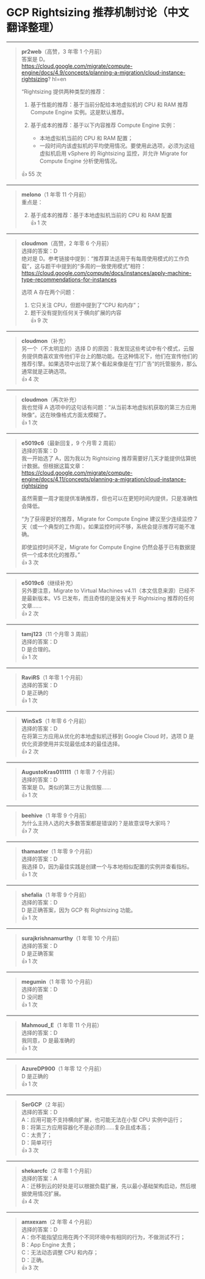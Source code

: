 # GCP Rightsizing 推荐机制讨论（中文翻译整理）

---

> **pr2web**（高赞，3 年零 1 个月前）  
> 答案是 D。  
> https://cloud.google.com/migrate/compute-engine/docs/4.9/concepts/planning-a-migration/cloud-instance-rightsizing?      hl=en  
>
> “Rightsizing 提供两种类型的推荐：
>
> 1. 基于性能的推荐：基于当前分配给本地虚拟机的 CPU 和 RAM 推荐 Compute Engine 实例。这是默认推荐。
>
> 2. 基于成本的推荐：基于以下内容推荐 Compute Engine 实例：
>    - 本地虚拟机当前的 CPU 和 RAM 配置；
>    - 一段时间内该虚拟机的平均使用情况。要使用此选项，必须为这组虚拟机启用 vSphere 的 Rightsizing 监控，并允许 Migrate for Compute Engine 分析使用情况。
> 
> 👍 55 次

---

> **melono**（1 年零 11 个月前）  
> 重点是：  
>
> 2. 基于成本的推荐：基于本地虚拟机当前的 CPU 和 RAM 配置  
> 👍 1 次

---

> **cloudmon**（高赞，2 年零 6 个月前）  
> 选择的答案：D  
> 绝对是 D。参考链接中提到：“推荐算法适用于有每周使用模式的工作负载”，这与题干中提到的“多周的一致使用模式”相符：  
> https://cloud.google.com/compute/docs/instances/apply-machine-type-recommendations-for-instances  
>
> 选项 A 存在两个问题：
> 1. 它只关注 CPU，但题中提到了“CPU 和内存”；
> 2. 题干没有提到任何关于横向扩展的内容  
> 👍 9 次

---

> **cloudmon**（补充）  
> 另一个（不太明显的）选择 D 的原因：我发现这些考试中有个模式，云服务提供商喜欢宣传他们平台上的酷功能。在这种情况下，他们在宣传他们的推荐引擎。如果选项中出现了某个看起来像是在“打广告”的托管服务，那么通常就是正确选项。  
> 👍 4 次

---

> **cloudmon**（再次补充）  
> 我也觉得 A 选项中的这句话有问题：“从当前本地虚拟机获取的第三方应用映像”。这在映像格式方面太模糊了。  
> 👍 1 次

---

> **e5019c6**（最新回复，9 个月零 2 周前）  
> 选择的答案：D  
> 我一开始选了 A，因为我以为 Rightsizing 推荐需要好几天才能提供估算统计数据。但根据这篇文章：  
> https://cloud.google.com/migrate/compute-engine/docs/4.11/concepts/planning-a-migration/cloud-instance-rightsizing  
>
> 虽然需要一周才能提供准确推荐，但也可以在更短时间内提供，只是准确性会降低。  
>
> “为了获得更好的推荐，Migrate for Compute Engine 建议至少连续监控 7 天（或一个典型的工作周）。如果监控时间不够，系统会提示推荐可能不准确。
>
> 即使监控时间不足，Migrate for Compute Engine 仍然会基于已有数据提供一个成本优化的推荐。”  
> 👍 3 次

---

> **e5019c6**（继续补充）  
> 另外要注意，Migrate to Virtual Machines v4.11（本文信息来源）已经不是最新版本。V5 已发布，而且奇怪的是没有关于 Rightsizing 推荐的任何文章……  
> 👍 2 次

---

> **tamj123**（11 个月零 3 周前）  
> 选择的答案：D  
> D 是合理的。  
> 👍 1 次

---

> **RaviRS**（1 年零 1 个月前）  
> 选择的答案：D  
> D 是正确的  
> 👍 1 次

---

> **WinSxS**（1 年零 6 个月前）  
> 选择的答案：D  
> 在将第三方应用从优化的本地虚拟机迁移到 Google Cloud 时，选项 D 是优化资源使用并实现最低成本的最佳选择。  
> 👍 2 次

---

> **AugustoKras011111**（1 年零 7 个月前）  
> 选择的答案：D  
> 答案是 D。类似的第三方让我信服……  
> 👍 1 次

---

> **beehive**（1 年零 9 个月前）  
> 为什么主持人选的大多数答案都是错误的？是故意误导大家吗？  
> 👍 7 次

---

> **thamaster**（1 年零 9 个月前）  
> 选择的答案：D  
> 我选择 D，因为最佳实践是创建一个与本地相似配置的实例并查看指标。  
> 👍 1 次

---

> **shefalia**（1 年零 9 个月前）  
> 选择的答案：D  
> D 是正确答案，因为 GCP 有 Rightsizing 功能。  
> 👍 1 次

---

> **surajkrishnamurthy**（1 年零 10 个月前）  
> 选择的答案：D  
> D 是正确答案  
> 👍 1 次

---

> **megumin**（1 年零 10 个月前）  
> 选择的答案：D  
> D 没问题  
> 👍 1 次

---

> **Mahmoud_E**（1 年零 11 个月前）  
> 选择的答案：D  
> 我同意，D 是最准确的  
> 👍 1 次

---

> **AzureDP900**（1 年零 12 个月前）  
> D 是正确的  
> 👍 1 次

---

> **SerGCP**（2 年前）  
> 选择的答案：D  
> A：应用可能不支持横向扩展，也可能无法在小型 CPU 实例中运行；  
> B：将第三方应用容器化不是必须的……复杂且成本高；  
> C：太贵了；  
> D：简单可行  
> 👍 3 次

---

> **shekarcfc**（2 年零 1 个月前）  
> 选择的答案：A  
> A：迁移到云的好处是可以根据负载扩展，先以最小基础架构启动，然后根据使用情况扩展。  
> 👍 4 次

---

> **amxexam**（2 年零 4 个月前）  
> 选择的答案：D  
> A：你不能指望应用在两个不同环境中有相同的行为，不做测试不行；  
> B：App Engine 太贵；  
> C：无法动态调整 CPU 和内存；  
> D：正确。  
> 👍 3 次

